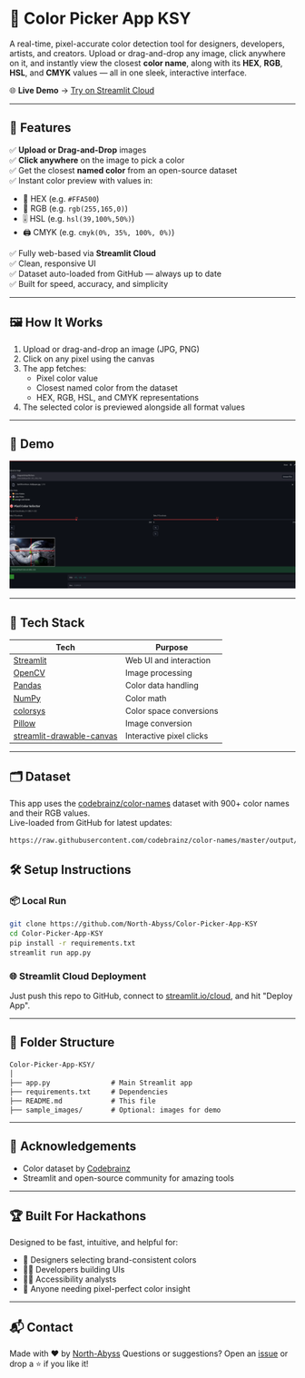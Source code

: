 
# 🎨 Color Picker App KSY

A real-time, pixel-accurate color detection tool for designers, developers, artists, and creators. Upload or drag-and-drop any image, click anywhere on it, and instantly view the closest **color name**, along with its **HEX**, **RGB**, **HSL**, and **CMYK** values — all in one sleek, interactive interface.

🌐 **Live Demo** → [Try on Streamlit Cloud](https://color-picker-app-ksy.streamlit.app/)

---

## 🚀 Features

✅ **Upload or Drag-and-Drop** images  
✅ **Click anywhere** on the image to pick a color  
✅ Get the closest **named color** from an open-source dataset  
✅ Instant color preview with values in:
- 🎨 HEX (e.g. `#FFA500`)
- 🔵 RGB (e.g. `rgb(255,165,0)`)
- 🎚 HSL (e.g. `hsl(39,100%,50%)`)
- 🖨 CMYK (e.g. `cmyk(0%, 35%, 100%, 0%)`)

✅ Fully web-based via **Streamlit Cloud**  
✅ Clean, responsive UI  
✅ Dataset auto-loaded from GitHub — always up to date  
✅ Built for speed, accuracy, and simplicity

---

## 🖼️ How It Works

1. Upload or drag-and-drop an image (JPG, PNG)
2. Click on any pixel using the canvas
3. The app fetches:
   - Pixel color value
   - Closest named color from the dataset
   - HEX, RGB, HSL, and CMYK representations
4. The selected color is previewed alongside all format values

---

## 📸 Demo

![Demo Screenshot](https://raw.githubusercontent.com/North-Abyss/Color-Picker-App-KSY/main/Color%20Picker%20Demo%20Streamlit.png)

---

## 🧠 Tech Stack

| Tech | Purpose |
|------|---------|
| [Streamlit](https://streamlit.io) | Web UI and interaction |
| [OpenCV](https://opencv.org) | Image processing |
| [Pandas](https://pandas.pydata.org) | Color data handling |
| [NumPy](https://numpy.org) | Color math |
| [colorsys](https://docs.python.org/3/library/colorsys.html) | Color space conversions |
| [Pillow](https://python-pillow.org) | Image conversion |
| [streamlit-drawable-canvas](https://github.com/andfanilo/streamlit-drawable-canvas) | Interactive pixel clicks |

---

## 🗂 Dataset

This app uses the [codebrainz/color-names](https://github.com/codebrainz/color-names) dataset with 900+ color names and their RGB values.  
Live-loaded from GitHub for latest updates:  
```txt
https://raw.githubusercontent.com/codebrainz/color-names/master/output/colors.csv
````


## 🛠️ Setup Instructions

### 📦 Local Run

```bash
git clone https://github.com/North-Abyss/Color-Picker-App-KSY
cd Color-Picker-App-KSY
pip install -r requirements.txt
streamlit run app.py
```

### 🌐 Streamlit Cloud Deployment

Just push this repo to GitHub, connect to [streamlit.io/cloud](https://streamlit.io/cloud), and hit "Deploy App".

---

## 📁 Folder Structure

```
Color-Picker-App-KSY/
│
├── app.py               # Main Streamlit app
├── requirements.txt     # Dependencies
├── README.md            # This file
├── sample_images/       # Optional: images for demo
```

---

## 🙌 Acknowledgements

* Color dataset by [Codebrainz](https://github.com/codebrainz)
* Streamlit and open-source community for amazing tools

---

## 🏆 Built For Hackathons

Designed to be fast, intuitive, and helpful for:

* 🎨 Designers selecting brand-consistent colors
* 👩‍💻 Developers building UIs
* 🧑‍🔬 Accessibility analysts
* 🧠 Anyone needing pixel-perfect color insight

---

## 📬 Contact

Made with ❤️ by [North-Abyss](https://github.com/North-Abyss)
Questions or suggestions? Open an [issue](https://github.com/North-Abyss/Color-Picker-App-KSY/issues) or drop a ⭐ if you like it!

